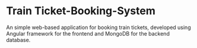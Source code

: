 # Train Ticket-Booking-System
An simple web-based application for booking train tickets, developed using Angular framework for the frontend and MongoDB for the backend database.
